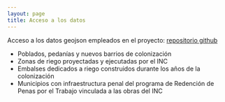 ```yaml
---
layout: page
title: Acceso a los datos
---
```


Acceso a los datos geojson empleados en el proyecto: [repositorio github](https://github.com/medialab-prado/poblados-colonizacion-colonias-penitenciarias/tree/master/docs/colonizacion-leaflet/data)
- Poblados, pedanías y nuevos barrios de colonización
- Zonas de riego proyectadas y ejecutadas por el INC
- Embalses dedicados a riego construidos durante los años de la colonización
- Municipios con infraestructura penal del programa de Redención de Penas por el Trabajo vinculada a las obras del INC 

